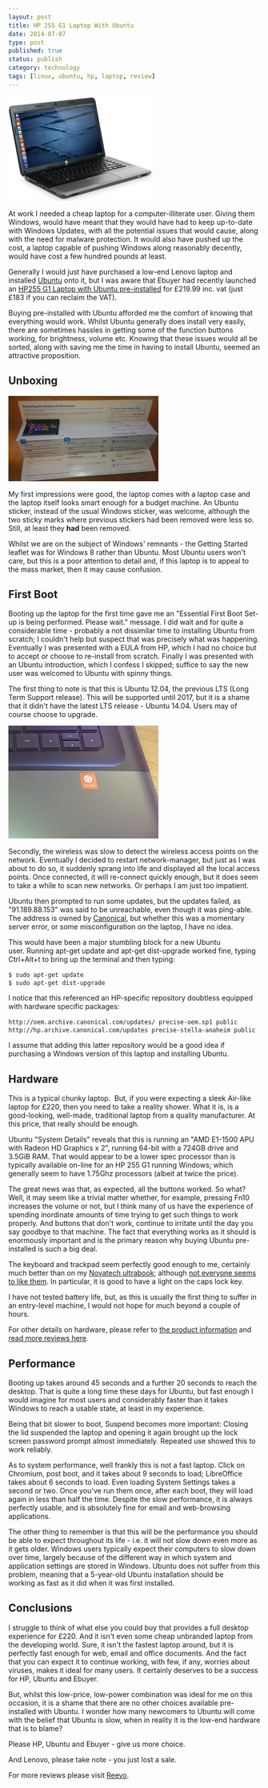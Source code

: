 ```yaml
--- 
layout: post 
title: HP 255 G1 Laptop With Ubuntu
date: 2014-07-07
type: post 
published: true 
status: publish
category: technology
tags: [linux, ubuntu, hp, laptop, review]
---
```


<a href="http://www.ebuyer.com/620311-hp-255-g1-laptop-with-ubuntu-h6q17ea-abu"><img src="/assets/ubuntu-laptop-000.jpg" class="image-left" alt="HP 255 G1 Laptop with Ubuntu"></a>

At work I needed a cheap laptop for a computer-illiterate user. Giving
them Windows, would have meant that they would have had to
keep up-to-date with Windows Updates, with all the potential issues that
would cause, along with the need for malware protection. It would also
have pushed up the cost, a laptop capable of pushing Windows along
reasonably decently, would have cost a few hundred pounds at least.

<!--more-->

Generally I would just have purchased a low-end Lenovo laptop and
installed [Ubuntu](http://ubuntu.com "Ubuntu") onto it, but I was aware
that Ebuyer had recently launched an 
[HP255 G1 Laptop with Ubuntu pre-installed](http://www.ebuyer.com/620311-hp-255-g1-laptop-with-ubuntu-h6q17ea-abu "HP 255 G1 Laptop with Ubuntu")
for £219.99 inc. vat (just £183 if you can reclaim the VAT).

Buying pre-installed with Ubuntu afforded me the comfort of knowing that
everything would work. Whilst Ubuntu generally does install very easily,
there are sometimes hassles in getting some of the function buttons
working, for brightness, volume etc. Knowing that these issues would all
be sorted, along with saving me the time in having to install Ubuntu,
seemed an attractive proposition.

Unboxing
--------

<img src="/assets/ubuntu-laptop-002-300.jpg" class="image-right" alt="Windows 8 Instructions">

My first impressions were good, the laptop comes with a laptop case and the
laptop itself looks smart enough for a budget machine. An Ubuntu sticker,
instead of the usual Windows sticker, was welcome, although the two sticky
marks where previous stickers had been removed were less so.  Still, at least
they **had** been removed.

Whilst we are on the subject of Windows' remnants - the Getting Started
leaflet was for Windows 8 rather than Ubuntu. Most Ubuntu users won't
care, but this is a poor attention to detail and, if this laptop is to
appeal to the mass market, then it may cause confusion.

First Boot
----------

Booting up the laptop for the first time gave me an "Essential First
Boot Set-up is being performed. Please wait." message. I did wait and
for quite a considerable time - probably a not dissimilar time to
installing Ubuntu from scratch; I couldn't help but suspect that was
precisely what was happening. Eventually I was presented with a EULA
from HP, which I had no choice but to accept or choose to re-install
from scratch. Finally I was presented with an Ubuntu introduction, which
I confess I skipped; suffice to say the new user was welcomed to Ubuntu
with spinny things.

The first thing to note is that this is Ubuntu 12.04, the previous LTS
(Long Term Support release). This will be supported until 2017, but it
is a shame that it didn't have the latest LTS release - Ubuntu 14.04.
Users may of course choose to upgrade.

<img src="/assets/ubuntu-laptop-003-300.jpg" class="image-left" alt="Ubuntu sticker">

Secondly, the wireless was slow to detect the wireless access points on the
network. Eventually I decided to restart network-manager, but just as I was
about to do so, it suddenly sprang into life and displayed all the local access
points. Once connected, it will re-connect quickly enough, but it does seem to
take a while to scan new networks. Or perhaps I am just too impatient.

Ubuntu then prompted to run some updates, but the updates failed, as
"91.189.88.153" was said to be unreachable, even though it was
ping-able. The address is owned by
[Canonical](http://www.canonical.com/ "Canonical - the Company behind Ubuntu"),
but whether this was a momentary server error, or some misconfiguration
on the laptop, I have no idea.

This would have been a major stumbling block for a new Ubuntu
user. Running apt-get update and apt-get dist-upgrade worked fine,
typing Ctrl+Alt+t to bring up the terminal and then typing:

    $ sudo apt-get update
    $ sudo apt-get dist-upgrade

I notice that this referenced an HP-specific repository doubtless
equipped with hardware specific packages:

    http://oem.archive.canonical.com/updates/ precise-oem.sp1 public
    http://hp.archive.canonical.com/updates precise-stella-anaheim public

I assume that adding this latter repository would be a good idea if
purchasing a Windows version of this laptop and installing Ubuntu.

Hardware
--------

This is a typical chunky laptop.  But, if you were expecting a sleek
Air-like laptop for £220, then you need to take a reality shower. What
it is, is a good-looking, well-made, traditional laptop from a quality
manufacturer. At this price, that really should be enough.

Ubuntu "System Details" reveals that this is running an "AMD E1-1500 APU
with Radeon HD Graphics x 2", running 64-bit with a 724GB drive and
3.5GiB RAM. That would appear to be a lower spec processor than is
typically available on-line for an HP 255 G1 running Windows; which
generally seem to have 1.75Ghz processors (albeit at twice the price).

The great news was that, as expected, all the buttons worked. So what?
Well, it may seem like a trivial matter whether, for example, pressing
Fn10 increases the volume or not, but I think many of us have the
experience of spending inordinate amounts of time trying to get such
things to work properly. And buttons that don't work, continue to
irritate until the day you say goodbye to that machine. The fact that
everything works as it should is enormously important and is the primary
reason why buying Ubuntu pre-installed is such a big deal.

The keyboard and trackpad seem perfectly good enough to me, certainly
much better than on my
[Novatech ultrabook](http://chrisjrob.com/tag/novatech/ "Posts about Novatech"); although
[not everyone seems to like
them](http://www.amazon.co.uk/HP-E1-1500-Processor-Integrated-Graphics/product-reviews/B00K2YUC2K/ref=dpx_acr_txt?showViewpoints=1 "Amazon reviews").
In particular, it is good to have a light on the caps lock key.

I have not tested battery life, but, as this is usually the first thing
to suffer in an entry-level machine, I would not hope for much beyond a
couple of hours.

For other details on hardware, please refer to [the product
information](http://www.ebuyer.com/620311-hp-255-g1-laptop-with-ubuntu-h6q17ea-abu "HP 255 G1 Laptop with Ubuntu") and
[read more reviews
here](http://www.reevoo.com/partner/EBU/620311 "HP 255 G1 Laptop with Ubuntu").

Performance
-----------

Booting up takes around 45 seconds and a further 20 seconds to reach the
desktop. That is quite a long time these days for Ubuntu, but fast
enough I would imagine for most users and considerably faster than it
takes Windows to reach a usable state, at least in my experience.

Being that bit slower to boot, Suspend becomes more important: Closing
the lid suspended the laptop and opening it again brought up the lock
screen password prompt almost immediately. Repeated use showed this to
work reliably.

As to system performance, well frankly this is not a fast laptop. Click
on Chromium, post boot, and it takes about 9 seconds to load;
LibreOffice takes about 6 seconds to load. Even loading System Settings
takes a second or two. Once you've run them once, after each boot, they
will load again in less than half the time. Despite the slow
performance, it is always perfectly usable, and is absolutely fine for
email and web-browsing applications.

The other thing to remember is that this will be the performance you
should be able to expect throughout its life - i.e. it will not slow
down even more as it gets older. Windows users typically expect their
computers to slow down over time, largely because of the different way
in which system and application settings are stored in Windows. Ubuntu
does not suffer from this problem, meaning that a 5-year-old Ubuntu
installation should be working as fast as it did when it was first
installed.

Conclusions
-----------

I struggle to think of what else you could buy that provides a full
desktop experience for £220. And it isn't even some cheap unbranded
laptop from the developing world. Sure, it isn't the fastest laptop
around, but it is perfectly fast enough for web, email and office
documents. And the fact that you can expect it to continue working, with
few, if any, worries about viruses, makes it ideal for many users. It
certainly deserves to be a success for HP, Ubuntu and Ebuyer.

But, whilst this low-price, low-power combination was ideal for me on
this occasion, it is a shame that there are no other choices available
pre-installed with Ubuntu. I wonder how many newcomers to Ubuntu will
come with the belief that Ubuntu is slow, when in reality it is the
low-end hardware that is to blame?

Please HP, Ubuntu and Ebuyer - give us more choice.

And Lenovo, please take note - you just lost a sale.

For more reviews please visit
[Reevo](http://www.reevoo.com/partner/EBU/620311 "HP 255 G1 with Ubuntu").

